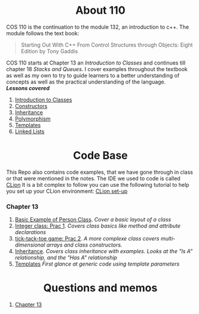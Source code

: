 <div align="center"><h1> About 110 </h1></div>

COS 110 is the continuation to the module 132, an introduction to c++. The module 
follows the text book:
> Starting Out With C++ From Control Structures through 
> Objects: Eight Edition by Tony Gaddis 




COS 110 starts at Chapter 13 an *Introduction to Classes* and continues till 
chapter 18 *Stacks and Queues*. I cover examples throughout the textbook as well 
as my own to try to guide learners to a better understanding of concepts as 
well as the practical understanding of the language. 
<br>
***Lessons covered***
1.  [Introduction to Classes](https://gitlab.com/Paul_Wood_96/tutoring/-/blob/master/COS110/notes/introduction_to_classes.md) 
2.  [Constructors](https://gitlab.com/Paul_Wood_96/tutoring/-/blob/master/COS110/notes/constructors.md)
3.  [Inheritance](https://gitlab.com/Paul_Wood_96/tutoring/-/blob/master/COS110/notes/inheritance.md)
4.  [Polymorphism](https://gitlab.com/Paul_Wood_96/tutoring/-/blob/master/COS110/notes/polymorphism.md)
5.  [Templates](https://gitlab.com/Paul_Wood_96/tutoring/-/blob/master/COS110/notes/Templates.md)
6.  [Linked Lists](https://gitlab.com/Paul_Wood_96/tutoring/-/blob/master/COS110/notes/linked_lists.md)

<div align="center"><h1> Code Base</h1></div>

This Repo also contains code examples, that we have gone through in class or that 
were mentioned in the notes. The IDE we used to code is called [CLion](https://www.jetbrains.com/clion/promo/?gclid=EAIaIQobChMIz-LMtJjZ5wIVyfZRCh1x4A23EAAYASAAEgIWYvD_BwE&gclsrc=aw.ds)
It is a bit complex to follow you can use the following tutorial to help you set up 
your CLion environment: [CLion set-up]() 

<h3> Chapter 13 </h3> 

1. [Basic Example of Person Class](https://gitlab.com/Paul_Wood_96/tutoring/-/tree/master/COS110/practicals/person). <i>Cover a basic layout of a class</i>
2. [Integer class: Prac 1](https://gitlab.com/Paul_Wood_96/tutoring/-/tree/master/COS110/practicals/Integer). *Covers class basics like
method and attribute declarations*
3. [tick-tack-toe game: Prac 2](https://gitlab.com/Paul_Wood_96/tutoring/-/tree/master/COS110/practicals/tick-tack-toe). *A more complexe 
class covers multi-dimensional arrays and class constructors.* 
4. [Inheritance](https://gitlab.com/Paul_Wood_96/tutoring/-/tree/master/COS110/practicals/Inheritence). *Covers class inheritance
with examples. Looks at the "Is A" relationship, and the "Has A" relationship*
5. [Templates](https://gitlab.com/Paul_Wood_96/tutoring/-/tree/master/COS110/practicals/templates) *First glance 
at generic code using template parameters*
   
<div align="center"><h1>  Questions and memos </h1></div>

1. [Chapter 13](https://gitlab.com/Paul_Wood_96/tutoring/-/blob/master/COS110/quizes/cchapter_13.md)
